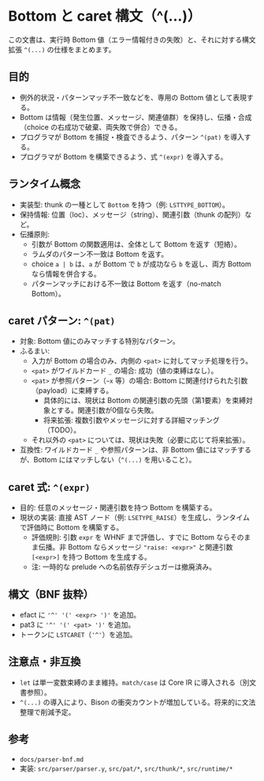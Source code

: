 # Bottom と caret 構文（^(...)）

この文書は、実行時 Bottom 値（エラー情報付きの失敗）と、それに対する構文拡張 `^(...)` の仕様をまとめます。

## 目的
- 例外的状況・パターンマッチ不一致などを、専用の Bottom 値として表現する。
- Bottom は情報（発生位置、メッセージ、関連値群）を保持し、伝播・合成（choice の右成功で破棄、両失敗で併合）できる。
- プログラマが Bottom を捕捉・検査できるよう、パターン `^(pat)` を導入する。
- プログラマが Bottom を構築できるよう、式 `^(expr)` を導入する。

## ランタイム概念
- 実装型: thunk の一種として `Bottom` を持つ（例: `LSTTYPE_BOTTOM`）。
- 保持情報: 位置（loc）、メッセージ（string）、関連引数（thunk の配列）など。
- 伝播原則:
  - 引数が Bottom の関数適用は、全体として Bottom を返す（短絡）。
  - ラムダのパターン不一致は Bottom を返す。
  - choice `a | b` は、`a` が Bottom で `b` が成功なら `b` を返し、両方 Bottom なら情報を併合する。
  - パターンマッチにおける不一致は Bottom を返す（no-match Bottom）。

## caret パターン: `^(pat)`
- 対象: Bottom 値にのみマッチする特別なパターン。
- ふるまい:
  - 入力が Bottom の場合のみ、内側の `<pat>` に対してマッチ処理を行う。
  - `<pat>` がワイルドカード `_` の場合: 成功（値の束縛はなし）。
  - `<pat>` が参照パターン（`~x` 等）の場合: Bottom に関連付けられた引数（payload）に束縛する。
    - 具体的には、現状は Bottom の関連引数の先頭（第1要素）を束縛対象とする。関連引数が0個なら失敗。
    - 将来拡張: 複数引数やメッセージに対する詳細マッチング（TODO）。
  - それ以外の `<pat>` については、現状は失敗（必要に応じて将来拡張）。
- 互換性: ワイルドカード `_` や参照パターンは、非 Bottom 値にはマッチするが、Bottom にはマッチしない（`^(...)` を用いること）。

## caret 式: `^(expr)`
- 目的: 任意のメッセージ・関連引数を持つ Bottom を構築する。
- 現状の実装: 直接 AST ノード（例: `LSETYPE_RAISE`）を生成し、ランタイムで評価時に Bottom を構築する。
  - 評価規則: 引数 `expr` を WHNF まで評価し、すでに Bottom ならそのまま伝播。非 Bottom ならメッセージ `"raise: <expr>"` と関連引数 `[<expr>]` を持つ Bottom を生成する。
  - 注: 一時的な prelude への名前依存デシュガーは撤廃済み。

## 構文（BNF 抜粋）
- efact に `'^' '(' <expr> ')'` を追加。
- pat3 に `'^' '(' <pat> ')'` を追加。
- トークンに `LSTCARET`（`'^'`）を追加。

## 注意点・非互換
- `let` は単一変数束縛のまま維持。`match/case` は Core IR に導入される（別文書参照）。
- `^(...)` の導入により、Bison の衝突カウントが増加している。将来的に文法整理で削減予定。

## 参考
- `docs/parser-bnf.md`
- 実装: `src/parser/parser.y`, `src/pat/*`, `src/thunk/*`, `src/runtime/*`
